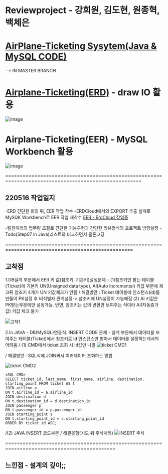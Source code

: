 # Reviewproject - 강희원, 김도현, 원종혁, 백체은
# [AirPlane-Ticketing Sysytem(Java & MySQL CODE)](https://github.com/Money1Kang/Miniproject2/tree/master)
--> IN MASTER BRANCH

# [Airplane-Ticketing(ERD)](https://app.diagrams.net/?libs=general;flowchart#HMoney1Kang%2FMiniproject2%2Fmain%2FAirplane-Ticketing(ERD)) - draw IO 활용
![image](https://user-images.githubusercontent.com/100591948/168666821-6ce95f46-3155-4082-9094-75ceb98eee4f.png)

# Airplane-Ticketing(EER) - MySQL Workbench 활용
![image](https://user-images.githubusercontent.com/100591948/168663262-f383d80c-4315-41cb-ba4d-3c1003171e9f.png)

=====================================================================================================

## 220516 작업일지
-ERD 간단한 회의 뒤, EER 작업 착수
-ERDCloud에서의 EXPORT 추출 실패로 MySQK Workbench로 EER 작업 재착수
 [EER - ErdCloud 작업중](https://www.erdcloud.com/d/yWaJWhivpzF5buTnb)
 
-팀원끼리의 업무량 조절로 간단한 기능구현과 간단한 리뷰형식의 프로젝트 방향설정
-Todo(Step07 in Java)리스트와 비교하면서 클론코딩

==================================================================================================
## 고착점
1.DB설계 부분에서 EER 키 값(참조키, 기본키)설정문제 - (1)참조키만 받는 테이블(Ticket)에 기본키 UN(Unsigned data type), AI(Auto Incremental) 키값 부분에 체크뒤 참조키 4개가 UN 키값체크가 안됨 / 해결방안 : Ticket 테이블에 인스턴스(id)를  만들어 PK설정 후 비식별자 관계설정-> 참조키에 UN설정이 가능해짐 
(2) AI 키값은 PK받는부분에만 설정가능. 반면, 참조키는 값의 반환만 보여주는 식이라 AI(자동증가값) 키값 체크 불가

 ![고착1](https://user-images.githubusercontent.com/100591948/168669238-2d452207-00a6-47c5-8297-1123874069c1.png)

2.In JAVA - DB(MySQL)연동식. INSERT CODE 문제 - 설계 부문에서 데이터를 보여주는 테이블(Ticket)에서 참조키로 id 인스턴스만 받아서 데이터를 설정하는데서의 어려움 / (1) CMD에서 ticket 조회 시 id값만 나열
 ![ticket CMD1](https://user-images.githubusercontent.com/100591948/168673311-7d150951-9a11-4a0d-91ee-ce0c68ce1410.png)

 / 해결방안 : SQL식에 JOIN써서 여러데이터 조회하는 방법 

  ![ticket CMD2](https://user-images.githubusercontent.com/100591948/168673904-fd614c8b-40c4-421f-b4a5-6895d6dbfca8.png)
 
```
<SQL-CMD>
SELECT ticket_id, last_name, first_name, airline, destination, starting_point FROM ticket AS t 
JOIN airline a
ON t.airline_id = a.airline_id 
JOIN destination d
ON t.destination_id = d.destination_id
JOIN passenger p
ON t.passenger_id = p.passenger_id 
JOIN starting_point s
ON t.starting_point_id = s.starting_point_id
ORDER BY ticket_id ASC;
```
/(2) JAVA INSERT 코드부문 / 해결못함(시도 뒤 주석처리)
![INSERT 주석](https://user-images.githubusercontent.com/100591948/168671726-6ad69a92-e6c6-4718-a638-f15e653307a0.png)

============================================================================================

## 느낀점 - 설계의 깊이;;
